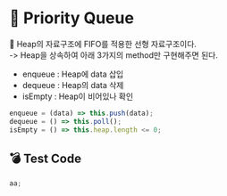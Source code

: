 # 🔵 Priority Queue

🍊 Heap의 자료구조에 FIFO를 적용한 선형 자료구조이다.  
-> Heap을 상속하여 아래 3가지의 method만 구현해주면 된다.

- enqueue : Heap에 data 삽입
- dequeue : Heap의 data 삭제
- isEmpty : Heap이 비어있나 확인

```javascript
enqueue = (data) => this.push(data);
dequeue = () => this.poll();
isEmpty = () => this.heap.length <= 0;
```

## 💣 Test Code

```javascript
aa;
```
